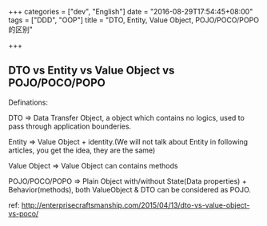 +++
categories = ["dev", "English"]
date = "2016-08-29T17:54:45+08:00"
tags = ["DDD", "OOP"]
title = "DTO, Entity, Value Object, POJO/POCO/POPO 的区别"

+++

DTO vs Entity vs Value Object vs POJO/POCO/POPO
------

Definations:

DTO => Data Transfer Object, a object which contains no logics, used to pass through application bounderies.

Entity => Value Object + identity.(We will not talk about Entity in following articles, you get the idea, they are the same)

Value Object => Value Object can contains methods

POJO/POCO/POPO => Plain Object with/without State(Data properties) + Behavior(methods), both ValueObject & DTO can be considered as POJO.

ref: http://enterprisecraftsmanship.com/2015/04/13/dto-vs-value-object-vs-poco/